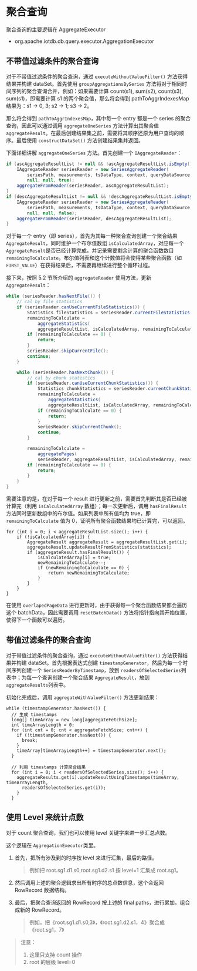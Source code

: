 <!--

    Licensed to the Apache Software Foundation (ASF) under one
    or more contributor license agreements.  See the NOTICE file
    distributed with this work for additional information
    regarding copyright ownership.  The ASF licenses this file
    to you under the Apache License, Version 2.0 (the
    "License"); you may not use this file except in compliance
    with the License.  You may obtain a copy of the License at
    
        http://www.apache.org/licenses/LICENSE-2.0
    
    Unless required by applicable law or agreed to in writing,
    software distributed under the License is distributed on an
    "AS IS" BASIS, WITHOUT WARRANTIES OR CONDITIONS OF ANY
    KIND, either express or implied.  See the License for the
    specific language governing permissions and limitations
    under the License.

-->

# 聚合查询

聚合查询的主要逻辑在 AggregateExecutor

* org.apache.iotdb.db.query.executor.AggregationExecutor

## 不带值过滤条件的聚合查询

对于不带值过滤条件的聚合查询，通过 `executeWithoutValueFilter()` 方法获得结果并构建 dataSet。首先使用 `groupAggregationsBySeries` 方法将对于相同时间序列的聚合查询合并，例如：如果需要计算 count(s1), sum(s2), count(s3), sum(s1)，即需要计算 s1 的两个聚合值，那么将会得到 pathToAggrIndexesMap 结果为：s1 -> 0, 3; s2 -> 1; s3 -> 2。

那么将会得到 `pathToAggrIndexesMap`，其中每一个 entry 都是一个 series 的聚合查询，因此可以通过调用 `aggregateOneSeries` 方法计算出其聚合值 `aggregateResult`。在最后创建结果集之前，需要将其顺序还原为用户查询的顺序。最后使用 `constructDataSet()` 方法创建结果集并返回。

下面详细讲解 `aggregateOneSeries` 方法。首先创建一个 `IAggregateReader`：
```java
if (ascAggregateResultList != null && !ascAggregateResultList.isEmpty()) {
    IAggregateReader seriesReader = new SeriesAggregateReader(
        seriesPath, measurements, tsDataType, context, queryDataSource, timeFilter,
        null, null, true);
    aggregateFromReader(seriesReader, ascAggregateResultList);
}
if (descAggregateResultList != null && !descAggregateResultList.isEmpty()) {
    IAggregateReader seriesReader = new SeriesAggregateReader(
        seriesPath, measurements, tsDataType, context, queryDataSource, timeFilter,
        null, null, false);
    aggregateFromReader(seriesReader, descAggregateResultList);
}
```

对于每一个 entry（即 series），首先为其每一种聚合查询创建一个聚合结果 `AggregateResult`，同时维护一个布尔值数组 `isCalculatedArray`，对应每一个 `AggregateResult`是否已经计算完成，并记录需要剩余计算的聚合函数数目 `remainingToCalculate`。布尔值列表和这个计数值将会使得某些聚合函数（如 `FIRST_VALUE`）在获得结果后，不需要再继续进行整个循环过程。

接下来，按照 5.2 节所介绍的 `aggregateReader` 使用方法，更新 `AggregateResult`：

```java
while (seriesReader.hasNextFile()) {
    // cal by file statistics
    if (seriesReader.canUseCurrentFileStatistics()) {
        Statistics fileStatistics = seriesReader.currentFileStatistics();
        remainingToCalculate =
            aggregateStatistics(
            aggregateResultList, isCalculatedArray, remainingToCalculate, fileStatistics);
        if (remainingToCalculate == 0) {
            return;
        }
        seriesReader.skipCurrentFile();
        continue;
    }

    while (seriesReader.hasNextChunk()) {
        // cal by chunk statistics
        if (seriesReader.canUseCurrentChunkStatistics()) {
            Statistics chunkStatistics = seriesReader.currentChunkStatistics();
            remainingToCalculate =
                aggregateStatistics(
                aggregateResultList, isCalculatedArray, remainingToCalculate, chunkStatistics);
            if (remainingToCalculate == 0) {
                return;
            }
            seriesReader.skipCurrentChunk();
            continue;
        }

        remainingToCalculate =
            aggregatePages(
            seriesReader, aggregateResultList, isCalculatedArray, remainingToCalculate);
        if (remainingToCalculate == 0) {
            return;
        }
    }
}
```

需要注意的是，在对于每一个 result 进行更新之前，需要首先判断其是否已经被计算完（利用 `isCalculatedArray` 数组）；每一次更新后，调用 `hasFinalResult` 方法同时更新数组中的布尔值。如果列表中所有值均为 true，即 `remainingToCalculate` 值为 0，证明所有聚合函数结果均已计算完，可以返回。 

```
for (int i = 0; i < aggregateResultList.size(); i++) {
    if (!isCalculatedArray[i]) {
        AggregateResult aggregateResult = aggregateResultList.get(i);
        aggregateResult.updateResultFromStatistics(statistics);
        if (aggregateResult.hasFinalResult()) {
            isCalculatedArray[i] = true;
            newRemainingToCalculate--;
            if (newRemainingToCalculate == 0) {
                return newRemainingToCalculate;
            }
        }
    }
}
```

 在使用 `overlapedPageData` 进行更新时，由于获得每一个聚合函数结果都会遍历这个 batchData，因此需要调用 `resetBatchData()` 方法将指针指向其开始位置，使得下一个函数可以遍历。 

## 带值过滤条件的聚合查询

对于带值过滤条件的聚合查询，通过 `executeWithoutValueFilter()` 方法获得结果并构建 dataSet。首先根据表达式创建 `timestampGenerator`，然后为每一个时间序列创建一个 `SeriesReaderByTimestamp`，放到 `readersOfSelectedSeries`列表中；为每一个查询创建一个聚合结果 `AggregateResult`，放到 `aggregateResults`列表中。

初始化完成后，调用 `aggregateWithValueFilter()` 方法更新结果：

```
while (timestampGenerator.hasNext()) {
  // 生成 timestamps
  long[] timeArray = new long[aggregateFetchSize];
  int timeArrayLength = 0;
  for (int cnt = 0; cnt < aggregateFetchSize; cnt++) {
    if (!timestampGenerator.hasNext()) {
      break;
    }
    timeArray[timeArrayLength++] = timestampGenerator.next();
  }

  // 利用 timestamps 计算聚合结果
  for (int i = 0; i < readersOfSelectedSeries.size(); i++) {
    aggregateResults.get(i).updateResultUsingTimestamps(timeArray, timeArrayLength,
      readersOfSelectedSeries.get(i));
    }
  }
```

## 使用 Level 来统计点数

对于 count 聚合查询，我们也可以使用 level 关键字来进一步汇总点数。

这个逻辑在 `AggregationExecutor`类里。

1. 首先，把所有涉及到的时序按 level 来进行汇集，最后的路径。

   > 例如把 root.sg1.d1.s0,root.sg1.d2.s1 按 level=1 汇集成 root.sg1。

2. 然后调用上述的聚合逻辑求出所有时序的总点数信息，这个会返回 RowRecord 数据结构。

3. 最后，把聚合查询返回的 RowRecord 按上述的 final paths，进行累加，组合成新的 RowRecord。

   > 例如，把《root.sg1.d1.s0,3》，《root.sg1.d2.s1，4》聚合成《root.sg1，7》

> 注意：
>
> 1. 这里只支持 count 操作
> 2. root 的层级 level=0